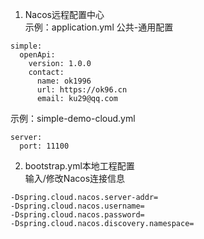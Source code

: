 1. Nacos远程配置中心  
示例：application.yml  公共-通用配置
~~~
simple:
  openApi:
    version: 1.0.0
    contact:
      name: ok1996
      url: https://ok96.cn
      email: ku29@qq.com
~~~

示例：simple-demo-cloud.yml
~~~
server:
  port: 11100
~~~

2. bootstrap.yml本地工程配置  
输入/修改Nacos连接信息
~~~
-Dspring.cloud.nacos.server-addr=
-Dspring.cloud.nacos.username=
-Dspring.cloud.nacos.password=
-Dspring.cloud.nacos.discovery.namespace=
~~~